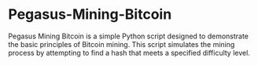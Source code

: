 # Pegasus-Mining-Bitcoin
Pegasus Mining Bitcoin is a simple Python script designed to demonstrate the basic principles of Bitcoin mining. This script simulates the mining process by attempting to find a hash that meets a specified difficulty level.
